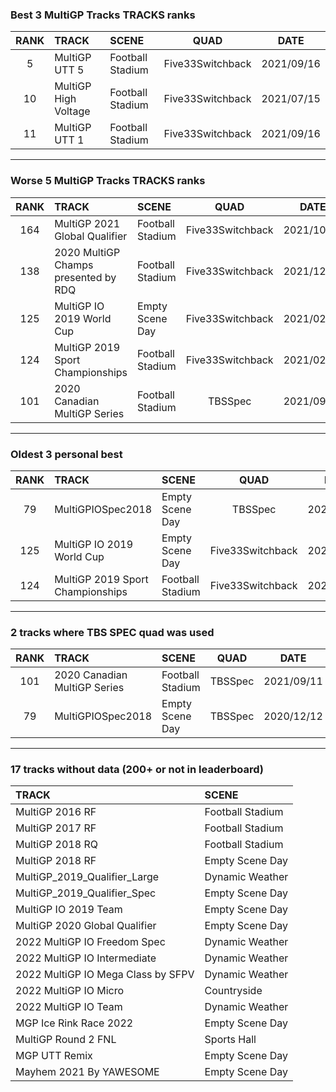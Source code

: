### Best 3 MultiGP Tracks TRACKS ranks
|RANK|TRACK|SCENE|QUAD|DATE|
|:---:|:---|:---|:---:|:---:|
|5|MultiGP UTT 5|Football Stadium|Five33Switchback|2021/09/16|
|10|MultiGP High Voltage|Football Stadium|Five33Switchback|2021/07/15|
|11|MultiGP UTT 1|Football Stadium|Five33Switchback|2021/09/16|
---
### Worse 5 MultiGP Tracks TRACKS ranks
|RANK|TRACK|SCENE|QUAD|DATE|
|:---:|:---|:---|:---:|:---:|
|164|MultiGP 2021 Global Qualifier|Football Stadium|Five33Switchback|2021/10/02|
|138|2020 MultiGP Champs presented by RDQ|Football Stadium|Five33Switchback|2021/12/10|
|125|MultiGP IO 2019 World Cup|Empty Scene Day|Five33Switchback|2021/02/03|
|124|MultiGP 2019 Sport Championships|Football Stadium|Five33Switchback|2021/02/20|
|101|2020 Canadian MultiGP Series|Football Stadium|TBSSpec|2021/09/11|
---
### Oldest 3 personal best
|RANK|TRACK|SCENE|QUAD|DATE|
|:---:|:---|:---|:---:|:---:|
|79|MultiGPIOSpec2018|Empty Scene Day|TBSSpec|2020/12/12|
|125|MultiGP IO 2019 World Cup|Empty Scene Day|Five33Switchback|2021/02/03|
|124|MultiGP 2019 Sport Championships|Football Stadium|Five33Switchback|2021/02/20|
---
### 2 tracks where TBS SPEC quad was used
|RANK|TRACK|SCENE|QUAD|DATE|
|:---:|:---|:---|:---:|:---:|
|101|2020 Canadian MultiGP Series|Football Stadium|TBSSpec|2021/09/11|
|79|MultiGPIOSpec2018|Empty Scene Day|TBSSpec|2020/12/12|
---
### 17 tracks without data (200+ or not in leaderboard)
|TRACK|SCENE|
|:---|:---|
|MultiGP 2016 RF|Football Stadium|
|MultiGP 2017 RF|Football Stadium|
|MultiGP 2018 RQ|Football Stadium|
|MultiGP 2018 RF|Empty Scene Day|
|MultiGP_2019_Qualifier_Large|Dynamic Weather|
|MultiGP_2019_Qualifier_Spec|Empty Scene Day|
|MultiGP IO 2019 Team|Empty Scene Day|
|MultiGP 2020 Global Qualifier|Empty Scene Day|
|2022 MultiGP IO Freedom Spec|Dynamic Weather|
|2022 MultiGP IO Intermediate|Dynamic Weather|
|2022 MultiGP IO Mega Class by SFPV|Dynamic Weather|
|2022 MultiGP IO Micro|Countryside|
|2022 MultiGP IO Team|Dynamic Weather|
|MGP Ice Rink Race 2022|Empty Scene Day|
|MultiGP Round 2 FNL|Sports Hall|
|MGP UTT Remix|Empty Scene Day|
|Mayhem 2021 By YAWESOME|Empty Scene Day|
